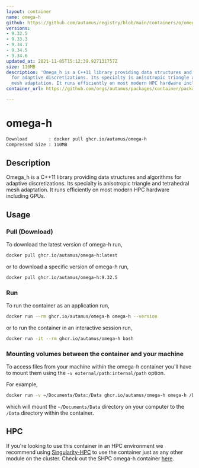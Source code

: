 ```yaml
---
layout: container
name: omega-h
github: https://github.com/autamus/registry/blob/main/containers/o/omega-h/spack.yaml
versions:
- 9.32.5
- 9.33.3
- 9.34.1
- 9.34.5
- 9.34.6
updated_at: 2021-11-05T15:12:39.927131757Z
size: 110MB
description: 'Omega_h is a C++11 library providing data structures and algorithms
  for adaptive discretizations. Its specialty is anisotropic triangle and tetrahedral
  mesh adaptation. It runs efficiently on most modern HPC hardware including GPUs. '
container_url: https://github.com/orgs/autamus/packages/container/package/omega-h

---
```

# omega-h
```bash 
Download        : docker pull ghcr.io/autamus/omega-h
Compressed Size : 110MB
```

## Description
Omega_h is a C++11 library providing data structures and algorithms for adaptive discretizations. Its specialty is anisotropic triangle and tetrahedral mesh adaptation. It runs efficiently on most modern HPC hardware including GPUs. 

## Usage
### Pull (Download)
To download the latest version of omega-h run,

```bash
docker pull ghcr.io/autamus/omega-h:latest
```

or to download a specific version of omega-h run,

```bash
docker pull ghcr.io/autamus/omega-h:9.32.5
```
### Run
To run the container as an application run,
```bash
docker run --rm ghcr.io/autamus/omega-h omega-h --version
```

or to run the container in an interactive session run,
```bash
docker run -it --rm ghcr.io/autamus/omega-h bash
```

### Mounting volumes between the container and your machine
To access files from your machine within the omega-h container you'll have to mount them using the `-v external/path:internal/path` option.

For example,
```bash
docker run -v ~/Documents/Data:/Data ghcr.io/autamus/omega-h omega-h /Data/myData.csv
```
which will mount the `~/Documents/Data` directory on your computer to the `/Data` directory within the container.

## HPC
If you're looking to use this container in an HPC environment we recommend using [Singularity-HPC](https://singularity-hpc.readthedocs.io) to use the container just as any other module on the cluster. Check out the SHPC omega-h container [here](https://singularityhub.github.io/singularity-hpc/r/ghcr.io-autamus-omega-h/).